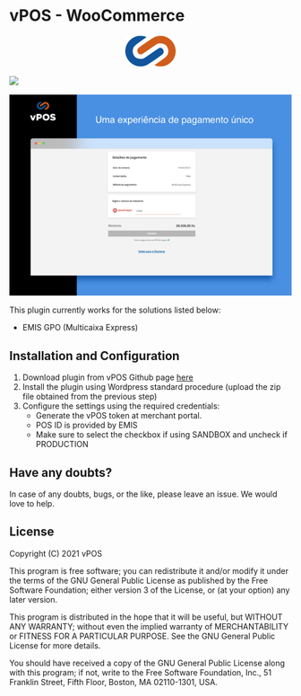 # vPOS - WooCommerce

<p align="center"><a href="#"><img src="https://github.com/v-pos/vpos-woocommerce/blob/main/.wordpress-org/vpos-logo.png" alt="vPOS"></a></p>

[![](https://img.shields.io/badge/vPOS-OpenSource-blue.svg)](https://www.vpos.ao)

<p align="center"><a href="#"><img src="https://github.com/v-pos/vpos-woocommerce/blob/main/.wordpress-org/screenshot-3-0.5x.png" alt="vPOS"></a></p>

This plugin currently works for the solutions listed below:

- EMIS GPO (Multicaixa Express)

## Installation and Configuration

1. Download plugin from vPOS Github page [here](https://github.com/v-pos/vpos-woocommerce)
2. Install the plugin using Wordpress standard procedure (upload the zip file obtained from the previous step)
3. Configure the settings using the required credentials:
    - Generate the vPOS token at merchant portal.
    - POS ID is provided by EMIS
    - Make sure to select the checkbox if using SANDBOX and uncheck if PRODUCTION

## Have any doubts?

In case of any doubts, bugs, or the like, please leave an issue. We would love to help.

## License

Copyright (C) 2021  vPOS

This program is free software; you can redistribute it and/or
modify it under the terms of the GNU General Public License
as published by the Free Software Foundation; either version 3
of the License, or (at your option) any later version.

This program is distributed in the hope that it will be useful,
but WITHOUT ANY WARRANTY; without even the implied warranty of
MERCHANTABILITY or FITNESS FOR A PARTICULAR PURPOSE.  See the
GNU General Public License for more details.

You should have received a copy of the GNU General Public License
along with this program; if not, write to the Free Software
Foundation, Inc., 51 Franklin Street, Fifth Floor, Boston, MA  02110-1301, USA.

